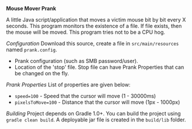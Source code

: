 __Mouse Mover Prank__

A little Java script/application that moves a victim mouse bit by bit every X seconds.
This program monitors the existence of a file. If file exists, then the mouse will be moved.
This program tries not to be a CPU hog.

_Configuration_
Download this source, create a file in `src/main/resources` named `prank.config`.
- Prank configuration (such as SMB password/user).
- Location of the 'stop' file. Stop file can have Prank Properties that can be changed on the fly.

_Prank Properties_
List of properties are given below:
- `speed=100` - Speed that the cursor will move (1 - 30000ms)
- `pixelsToMove=100` - Distance that the cursor will move (1px - 1000px)


_Building_
Project depends on Gradle 1.0+.
You can build the project using `gradle clean build`. A deployable jar file is created in the `build/lib` folder.

